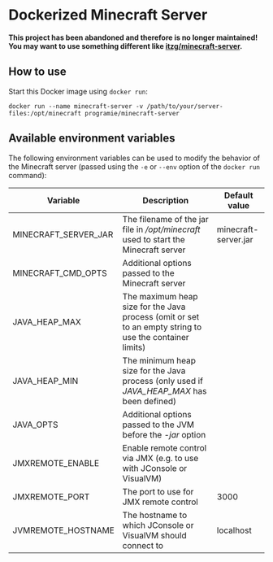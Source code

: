 # Dockerized Minecraft Server

**This project has been abandoned and therefore is no longer maintained! You may want to use something different like [itzg/minecraft-server](https://hub.docker.com/r/itzg/minecraft-server).**

## How to use

Start this Docker image using `docker run`:

```
docker run --name minecraft-server -v /path/to/your/server-files:/opt/minecraft programie/minecraft-server
```

## Available environment variables

The following environment variables can be used to modify the behavior of the Minecraft server (passed using the `-e` or `--env` option of the `docker run` command):

| Variable | Description | Default value |
| --- | --- | --- |
| MINECRAFT_SERVER_JAR | The filename of the jar file in */opt/minecraft* used to start the Minecraft server | minecraft-server.jar |
| MINECRAFT_CMD_OPTS | Additional options passed to the Minecraft server | |
| JAVA_HEAP_MAX | The maximum heap size for the Java process (omit or set to an empty string to use the container limits) | |
| JAVA_HEAP_MIN | The minimum heap size for the Java process (only used if *JAVA_HEAP_MAX* has been defined) | |
| JAVA_OPTS | Additional options passed to the JVM before the *-jar* option | |
| JMXREMOTE_ENABLE | Enable remote control via JMX (e.g. to use with JConsole or VisualVM) | |
| JMXREMOTE_PORT | The port to use for JMX remote control | 3000 |
| JVMREMOTE_HOSTNAME | The hostname to which JConsole or VisualVM should connect to | localhost |